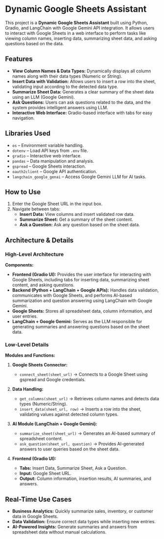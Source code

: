 # Dynamic Google Sheets Assistant

This project is a **Dynamic Google Sheets Assistant** built using Python, Gradio, and LangChain with Google Gemini API integration. It allows users to interact with Google Sheets in a web interface to perform tasks like viewing column names, inserting data, summarizing sheet data, and asking questions based on the data.


## Features

- **View Column Names & Data Types:** Dynamically displays all column names along with their data types (Numeric or String).  
- **Insert Data with Validation:** Allows users to insert a row into the sheet, validating input according to the detected data type.  
- **Summarize Sheet Data:** Generates a clear summary of the sheet data using an LLM (Google Gemini).  
- **Ask Questions:** Users can ask questions related to the data, and the system provides intelligent answers using LLM.  
- **Interactive Web Interface:** Gradio-based interface with tabs for easy navigation.


## Libraries Used

- `os` – Environment variable handling.  
- `dotenv` – Load API keys from `.env` file.  
- `gradio` – Interactive web interface.  
- `pandas` – Data manipulation and analysis.  
- `gspread` – Google Sheets interaction.  
- `oauth2client` – Google API authentication.  
- `langchain_google_genai` – Access Google Gemini LLM for AI tasks.  

## How to Use

1. Enter the Google Sheet URL in the input box.  
2. Navigate between tabs:  
   - **Insert Data:** View columns and insert validated row data.  
   - **Summarize Sheet:** Get a summary of the sheet content.  
   - **Ask a Question:** Ask any question based on the sheet data.  


## Architecture & Details

### High-Level Architecture

**Components:**

- **Frontend (Gradio UI):** Provides the user interface for interacting with Google Sheets, including tabs for inserting data, summarizing sheet content, and asking questions.  
- **Backend (Python + LangChain + Google APIs):** Handles data validation, communicates with Google Sheets, and performs AI-based summarization and question answering using LangChain with Google Gemini.  
- **Google Sheets:** Stores all spreadsheet data, column information, and user entries.  
- **LangChain + Google Gemini:** Serves as the LLM responsible for generating summaries and answering questions based on the sheet data.  


### Low-Level Details

**Modules and Functions:**

1. **Google Sheets Connector:**  
   - `connect_sheet(sheet_url)` → Connects to a Google Sheet using gspread and Google credentials.  

2. **Data Handling:**  
   - `get_columns(sheet_url)` → Retrieves column names and detects data types (Numeric/String).  
   - `insert_data(sheet_url, row)` → Inserts a row into the sheet, validating values against detected column types.  

3. **AI Module (LangChain + Google Gemini):**  
   - `summarize_sheet(sheet_url)` → Generates an AI-based summary of spreadsheet content.  
   - `ask_question(sheet_url, question)` → Provides AI-generated answers to user queries based on the sheet data.  

4. **Frontend (Gradio UI):**  
   - **Tabs:** Insert Data, Summarize Sheet, Ask a Question.  
   - **Input:** Google Sheet URL.  
   - **Output:** Column information, insertion results, AI summaries, and answers.
     
## Real-Time Use Cases

- **Business Analytics:** Quickly summarize sales, inventory, or customer data in Google Sheets.  
- **Data Validation:** Ensure correct data types while inserting new entries.  
- **AI-Powered Insights:** Generate summaries and answers from spreadsheet data without manual calculations.
